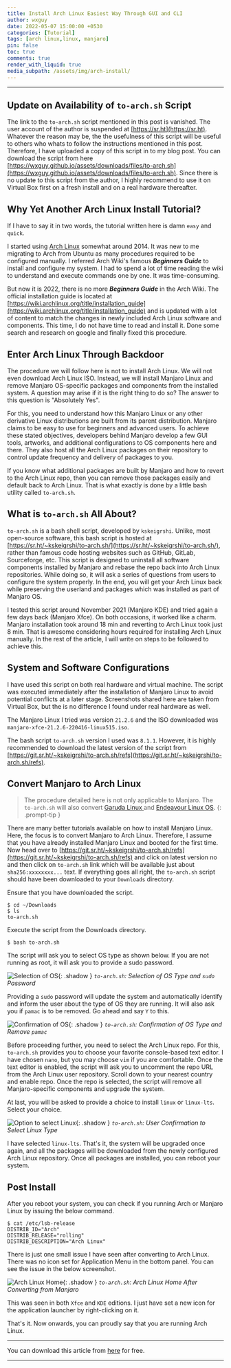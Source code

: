 ```yaml
---
title: Install Arch Linux Easiest Way Through GUI and CLI
author: wxguy
date: 2022-05-07 15:00:00 +0530
categories: [Tutorial]
tags: [arch linux,linux, manjaro]
pin: false
toc: true
comments: true
render_with_liquid: true
media_subpath: /assets/img/arch-install/
---
```


-------

## Update on Availability of `to-arch.sh` Script

The link to the `to-arch.sh` script mentioned in this post is vanished. The user account of the author is suspended at [https://sr.ht](https://sr.ht). Whatever the reason may be, the the usefulness of this script will be useful to others who whats to follow the instructions mentioned in this post. Therefore, I have uploaded a copy of this script in to my blog post. You can download the script from here [https://wxguy.github.io/assets/downloads/files/to-arch.sh](https://wxguy.github.io/assets/downloads/files/to-arch.sh). Since there is no update to this script from the author, I highly recommend to use it on Virtual Box first on a fresh install and on a real hardware thereafter.

## Why Yet Another Arch Linux Install Tutorial?

If I have to say it in two words, the tutorial written here is damn `easy` and `quick`.

I started using [Arch Linux](https://archlinux.org/) somewhat around 2014. It was new to me migrating to Arch from Ubuntu as many procedures required to be configured manually. I referred Arch Wiki's famous _**Beginners Guide**_ to install and configure my system. I had to spend a lot of time reading the wiki to understand and execute commands one by one. It was time-consuming. 

But now it is 2022, there is no more **_Beginners Guide_** in the Arch Wiki. The official installation guide is located at [https://wiki.archlinux.org/title/installation_guide](https://wiki.archlinux.org/title/installation_guide) and is updated with a lot of content to match the changes in newly included Arch Linux software and components. This time, I do not have time to read and install it. Done some search and research on google and finally fixed this procedure.

## Enter Arch Linux Through Backdoor

The procedure we will follow here is not to install Arch Linux. We will not even download Arch Linux ISO. Instead, we will install Manjaro Linux and remove Manjaro OS-specific packages and components from the installed system. A question may arise if it is the right thing to do so? The answer to this question is "Absolutely Yes". 

For this, you need to understand how this Manjaro Linux or any other derivative Linux distributions are built from its parent distribution. Manjaro claims to be easy to use for beginners and advanced users. To achieve these stated objectives, developers behind Manjaro develop a few GUI tools, artworks, and additional configurations to OS components here and there. They also host all the Arch Linux packages on their repository to control update frequency and delivery of packages to you.

If you know what additional packages are built by Manjaro and how to revert to the Arch Linux repo, then you can remove those packages easily and default back to Arch Linux. That is what exactly is done by a little bash utility called `to-arch.sh`.

## What is `to-arch.sh` All About?

`to-arch.sh` is a bash shell script, developed by `kskeigrshi`. Unlike, most open-source software, this bash script is hosted at [https://sr.ht/~kskeigrshi/to-arch.sh/](https://sr.ht/~kskeigrshi/to-arch.sh/), rather than famous code hosting websites such as GitHub, GitLab, Sourceforge, etc. This script is designed to uninstall all software components installed by Manjaro and rebase the repo back into Arch Linux repositories. While doing so, it will ask a series of questions from users to configure the system properly. In the end, you will get your Arch Linux back while preserving the userland and packages which was installed as part of Manjaro OS.

I tested this script around November 2021 (Manjaro KDE) and tried again a few days back (Manjaro Xfce). On both occasions, it worked like a charm. Manjaro installation took around 18 min and reverting to Arch Linux took just 8 min. That is awesome considering hours required for installing Arch Linux manually. In the rest of the article, I will write on steps to be followed to achieve this.

## System and Software Configurations

I have used this script on both real hardware and virtual machine. The script was executed immediately after the installation of Manjaro Linux to avoid potential conflicts at a later stage. Screenshots shared here are taken from Virtual Box, but the is no difference I found under real hardware as well.

The Manjaro Linux I tried was version `21.2.6` and the ISO downloaded was `manjaro-xfce-21.2.6-220416-linux515.iso`. 

The bash script `to-arch.sh` version I used was `8.1.1`. However, it is highly recommended to download the latest version of the script from [https://git.sr.ht/~kskeigrshi/to-arch.sh/refs](https://git.sr.ht/~kskeigrshi/to-arch.sh/refs).

## Convert Manjaro to Arch Linux

> The procedure detailed here is not only applicable to Manjaro. The `to-arch.sh` will also convert [Garuda Linux ](https://garudalinux.org/) and [Endeavour Linux OS](https://endeavouros.com/).
{: .prompt-tip }

There are many better tutorials available on how to install Manjaro Linux. Here, the focus is to convert Manjaro to Arch Linux. Therefore, I assume that you have already installed Manjaro Linux and booted for the first time. Now head over to [https://git.sr.ht/~kskeigrshi/to-arch.sh/refs](https://git.sr.ht/~kskeigrshi/to-arch.sh/refs) and click on latest version no and then click on `to-arch.sh` link which will be available just about `sha256:xxxxxxxx...` text. If everything goes all right, the `to-arch.sh` script should have been downloaded to your `Downloads` directory. 

Ensure that you have downloaded the script.

```console
$ cd ~/Downloads
$ ls
to-arch.sh
```

Execute the script from the Downloads directory.

```console
$ bash to-arch.sh
```

The script will ask you to select OS type as shown below. If you are not running as root, it will ask you to provide a sudo password. 

![Selection of OS](manj-to-arch-sel-os.png){: .shadow }
_`to-arch.sh`: Selection of OS Type and `sudo` Password_

Providing a `sudo` password will update the system and automatically identify and inform the user about the type of OS they are running. It will also ask you if `pamac` is to be removed. Go ahead and say `Y` to this.  

![Confirmation of OS](manj-to-arch-os-confirm.png){: .shadow }
_`to-arch.sh`: Confirmation of OS Type and Remove `pamac`_

Before proceeding further, you need to select the Arch Linux repo. For this, `to-arch.sh` provides you to choose your favorite console-based text editor. I have chosen `nano`, but you may choose `vim` if you are comfortable. Once the text editor is enabled, the script will ask you to uncomment the repo URL from the Arch Linux user repository. Scroll down to your nearest country and enable repo. Once the repo is selected, the script will remove all Manjaro-specific components and upgrade the system.

At last, you will be asked to provide a choice to install `linux` or `linux-lts`. Select your choice.

![Option to select Linux](manj-to-arch-sel-linux.png){: .shadow }
_`to-arch.sh`: User Confirmation to Select Linux Type_

I have selected `linux-lts`. That's it, the system will be upgraded once again, and all the packages will be downloaded from the newly configured Arch Linux repository. Once all packages are installed, you can reboot your system.

## Post Install

After you reboot your system, you can check if you running Arch or Manjaro Linux by issuing the below command.

```console
$ cat /etc/lsb-release
DISTRIB_ID="Arch"
DISTRIB_RELEASE="rolling"
DISTRIB_DESCRIPTION="Arch Linux"
```

There is just one small issue I have seen after converting to Arch Linux. There was no icon set for Application Menu in the bottom panel. You can see the issue in the below screenshot.

![Arch Linux Home](manj-to-arch-home.png){: .shadow }
_`to-arch.sh`: Arch Linux Home After Converting from Manjaro_

This was seen in both `Xfce` and `KDE` editions. I just have set a new icon for the application launcher by right-clicking on it.

That's it. Now onwards, you can proudly say that you are running Arch Linux.

------
You can download this article from [here](https://wxguy.github.io/assets/downloads/pdfs/2022-05-07-install-arch-linux-easiest-way.pdf) for free.

------

